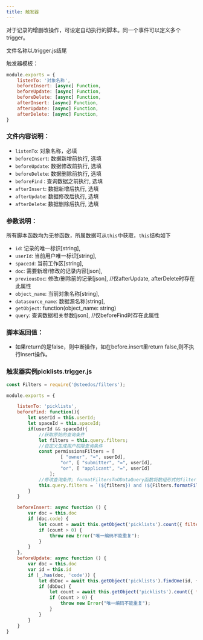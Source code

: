 ```yaml
---
title: 触发器
---
```


对于记录的增删改操作，可设定自动执行的脚本。同一个事件可以定义多个trigger。

文件名称以.trigger.js结尾

触发器模板：

```javascript
module.exports = {
    listenTo: '对象名称',
    beforeInsert: [async] Function,
    beforeUpdate: [async] Function,
    beforeDelete: [async] Function,
    afterInsert: [async] Function,
    afterUpdate: [async] Function,
    afterDelete: [async] Function,
}
```

### 文件内容说明：

- `listenTo`: 对象名称，必填
- `beforeInsert`: 数据新增前执行, 选填
- `beforeUpdate`: 数据修改前执行, 选填
- `beforeDelete`: 数据删除前执行, 选填
- `beforeFind`  : 查询数据之前执行, 选填
- `afterInsert`: 数据新增后执行, 选填
- `afterUpdate`: 数据修改后执行, 选填
- `afterDelete`: 数据删除后执行, 选填

### 参数说明：
所有脚本函数均为无参函数，所属数据可从`this`中获取，`this`结构如下

- `id`: 记录的唯一标识[string],
- `userId`: 当前用户唯一标识[string],
- `spaceId`: 当前工作区[string],
- `doc`: 需要新增/修改的记录内容[json],
- `previousDoc`: 修改/删除前的记录[json],  //仅afterUpdate, afterDelete时存在此属性
- `object_name`: 当前对象名称[string],
- `datasource_name`: 数据源名称[string],
- `getObject`: function(object_name: string)
- `query`: 查询数据相关参数[json], //仅beforeFind时存在此属性

### 脚本返回值：
- 如果return的是false，则中断操作，如在before.insert里return false,则不执行insert操作。

### 触发器实例picklists.trigger.js

```javascript
const Filters = require('@steedos/filters');

module.exports = {

    listenTo: 'picklists',
    beforeFind: function(){
        let userId = this.userId;
        let spaceId = this.spaceId;
        if(userId && spaceId){
            //获取原始的查询条件
            let filters = this.query.filters; 
            //自定义生成用户权限查询条件
            const permissionsFilters = [ 
                    [ "owner", "=", userId],
                    "or", [ "submitter", "=", userId],
                    "or", [ "applicant", "=", userId]
                ];
            //修改查询条件; formatFiltersToODataQuery函数将数组形式的filters转换为字符串filters
            this.query.filters = `(${filters}) and (${Filters.formatFiltersToODataQuery(permissionsFilters)})` 
        }
    }

    beforeInsert: async function () {
        var doc = this.doc
        if (doc.code) {
            let count = await this.getObject('picklists').count({ filters: [['space', '=', doc.space], ['code', '=', doc.code]] })
            if (count > 0) {
                throw new Error("唯一编码不能重复");
            }
        }
    },
    beforeUpdate: async function () {
        var doc = this.doc
        var id = this.id
        if (_.has(doc, 'code')) {
            let dbDoc = await this.getObject('picklists').findOne(id, { fields: { space: 1 } });
            if (dbDoc) {
                let count = await this.getObject('picklists').count({ filters: [['_id', '<>', id], ['space', '=', dbDoc.space], ['code', '=', doc.code]] })
                if (count > 0) {
                    throw new Error("唯一编码不能重复");
                }
            }
        }
    }
}
```